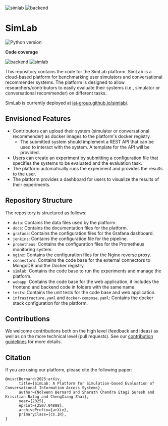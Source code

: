 ![simlab](https://img.shields.io/badge/simlab-136%25-brightgreen)
![backend](https://img.shields.io/badge/backend-112%25-brightgreen)
# SimLab

![Python version](https://img.shields.io/badge/python-3.9-blue)

**Code coverage**

![backend](https://img.shields.io/badge/backend-112%25-brightgreen)
![simlab](https://img.shields.io/badge/simlab-136%25-brightgreen)

This repository contains the code for the SimLab platform. SimLab is a cloud-based platform for benchmarking user simulators and conversational recommender systems. The platform is designed to allow researchers/contributors to easily evaluate their systems (i.e., simulator or conversational recommender) on different tasks.

SimLab is currently deployed at [iai-group.github.io/simlab/](iai-group.github.io/simlab/). 

## Envisioned Features

  * Contributors can upload their system (simulator or conversational recommender) as docker images to the platform's docker registry.
    - The submitted system should implement a REST API that can be used to interact with the system. A template for the API will be provided.
  * Users can create an experiment by submitting a configuration file that specifies the systems to be evaluated and the evaluation task.
  * The platform automatically runs the experiment and provides the results to the user.
  * The platform provides a dashboard for users to visualize the results of their experiments.

## Repository Structure

The repository is structured as follows:

  * `data`: Contains the data files used by the platform.
  * `docs`: Contains the documentation files for the platform.
  * `grafana`: Contains the configuration files for the Grafana dashboard.
  * `jenkins`: Contains the configuration file for the pipeline.
  * `prometheus`: Contains the configuration files for the Prometheus monitoring system.
  * `nginx`: Contains the configuration files for the Nginx reverse proxy.
  * `connectors`: Contains the code base for the external connectors to MongoDB and the Docker registry.
  * `simlab`: Contains the code base to run the experiments and manage the platform.
  * `webapp`: Contains the code base for the web application, it includes the frontend and backend code in folders with the same name.
  * `tests`: Contains the unit tests for the code base and web application.
  * `infrastructure.yaml` and `docker-compose.yaml`: Contains the docker stack configuration for the platform.

## Contributions

We welcome contributions both on the high level (feedback and ideas) as well as on the more technical level (pull requests). See our [contribution guidelines](https://github.com/iai-group/guidelines/blob/main/github/Contribution.md) for more details.

## Citation

If you are using our platform, please cite the following paper:

```
@misc{Bernard:2025:arXiv,
      title={SimLab: A Platform for Simulation-based Evaluation of Conversational Information Access Systems}, 
      author={Nolwenn Bernard and Sharath Chandra Etagi Suresh and Krisztian Balog and ChengXiang Zhai},
      year={2025},
      eprint={2507.04888},
      archivePrefix={arXiv},
      primaryClass={cs.IR},
}
```
